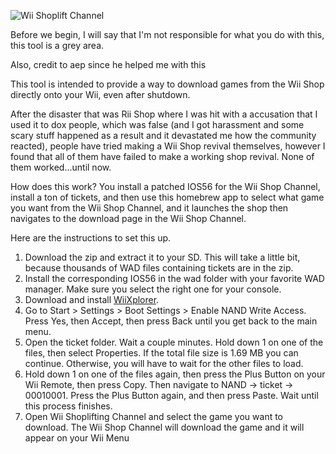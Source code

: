 ![Wii Shoplift Channel](http://transfer.archivete.am/9Qu6m/wiishop.png)

Before we begin, I will say that I'm not responsible for what you do with this, this tool is a grey area.

Also, credit to aep since he helped me with this

This tool is intended to provide a way to download games from the Wii Shop directly onto your Wii, even after shutdown.

After the disaster that was Rii Shop where I was hit with a accusation that I used it to dox people, which was false (and I got harassment and some scary stuff happened as a result and it devastated me how the community reacted), people have tried making a Wii Shop revival themselves, however I found that all of them have failed to make a working shop revival. None of them worked...until now.

How does this work? You install a patched IOS56 for the Wii Shop Channel, install a ton of tickets, and then use this homebrew app to select what game you want from the Wii Shop Channel, and it launches the shop then navigates to the download page in the Wii Shop Channel.

Here are the instructions to set this up.

1. Download the zip and extract it to your SD. This will take a little bit, because thousands of WAD files containing tickets are in the zip.
2. Install the corresponding IOS56 in the wad folder with your favorite WAD manager. Make sure you select the right one for your console.
3. Download and install [WiiXplorer](http://hbb1.oscwii.org/hbb/wiixplorer/wiixplorer.zip).
4. Go to Start > Settings > Boot Settings > Enable NAND Write Access. Press Yes, then Accept, then press Back until you get back to the main menu.
5. Open the ticket folder. Wait a couple minutes. Hold down 1 on one of the files, then select Properties. If the total file size is 1.69 MB you can continue. Otherwise, you will have to wait for the other files to load.
6. Hold down 1 on one of the files again, then press the Plus Button on your Wii Remote, then press Copy. Then navigate to NAND -> ticket -> 00010001. Press the Plus Button again, and then press Paste. Wait until this process finishes.
7. Open Wii Shoplifting Channel and select the game you want to download. The Wii Shop Channel will download the game and it will appear on your Wii Menu
